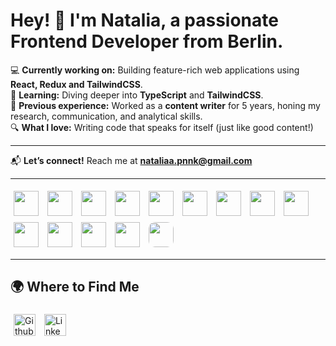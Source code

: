 # Hey! 👋 I'm Natalia, a passionate **Frontend Developer** from Berlin.

💻 **Currently working on:** Building feature-rich web applications using **React, Redux and TailwindCSS**.  
🚀 **Learning:** Diving deeper into **TypeScript** and **TailwindCSS**.   
🌱 **Previous experience:** Worked as a **content writer** for 5 years, honing my research, communication, and analytical skills.  
🔍 **What I love:** Writing code that speaks for itself (just like good content!) 

---


📬 **Let’s connect!** Reach me at **nataliaa.pnnk@gmail.com**  

---

<p align="left">
  <img src="https://img.shields.io/badge/-JavaScript-F7DF1E?style=flat-square&logo=javascript&logoColor=black" style="height: 40px; margin: 5px;" />
  <img src="https://img.shields.io/badge/-React-61DAFB?style=flat-square&logo=react&logoColor=black" style="height: 40px; margin: 5px;" />
  <img src="https://img.shields.io/badge/-Redux-764ABC?style=flat-square&logo=redux&logoColor=white" style="height: 40px; margin: 5px;" />
  <img src="https://img.shields.io/badge/-MongoDB-47A248?style=flat-square&logo=mongodb&logoColor=white" style="height: 40px; margin: 5px;" />
  <img src="https://img.shields.io/badge/-TailwindCSS-38B2AC?style=flat-square&logo=tailwind-css&logoColor=white" style="height: 40px; margin: 5px;" />
  <img src="https://img.shields.io/badge/-Docker-2496ED?style=flat-square&logo=docker&logoColor=white" style="height: 40px; margin: 5px;" />
  <img src="https://img.shields.io/badge/-GitHub-181717?style=flat-square&logo=github&logoColor=white" style="height: 40px; margin: 5px;" />
  <img src="https://img.shields.io/badge/-ReduxToolkit-764ABC?style=flat-square&logo=redux&logoColor=white" style="height: 40px; margin: 5px;" />
  <img src="https://img.shields.io/badge/-HTML-E34F26?style=flat-square&logo=html5&logoColor=white" style="height: 40px; margin: 5px;" />
  <img src="https://img.shields.io/badge/-CSS-1572B6?style=flat-square&logo=css3&logoColor=white" style="height: 40px; margin: 5px;" />
  <img src="https://img.shields.io/badge/-Jira-0052CC?style=flat-square&logo=jira&logoColor=white" style="height: 40px; margin: 5px;" />
  <img src="https://img.shields.io/badge/-SQL-4479A1?style=flat-square&logo=sql&logoColor=white" style="height: 40px; margin: 5px;" />
  <img src="https://img.shields.io/badge/-Git-F05032?style=flat-square&logo=git&logoColor=white" style="height: 40px; margin: 5px;" />
  <img src="https://img.shields.io/badge/-ResponsiveDesign-4B8BBE?style=flat-square&logo=responsive&logoColor=white" style="height: 40px; margin: 5px; border-radius: 10px;"/>
</p>



---

## 🌍 Where to Find Me  
<p align="left">
  <a href="https://github.com/NataliaPnk" target="_blank"><img alt="Github" src="https://img.shields.io/badge/GitHub-%2312100E.svg?&style=for-the-badge&logo=Github&logoColor=white" style="height: 35px; margin: 5px;" /></a>
  <a href="https://www.linkedin.com/in/natalia-panasenko-745216323/" target="_blank"><img alt="LinkedIn" src="https://img.shields.io/badge/linkedin-%230077B5.svg?&style=for-the-badge&logo=linkedin&logoColor=white" style="height: 35px; margin: 5px;" /></a>
</p>
